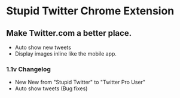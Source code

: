 # Stupid Twitter Chrome Extension

## Make Twitter.com a better place.
- Auto show new tweets
- Display images inline like the mobile app.

### 1.1v Changelog
- New New from "Stupid Twitter" to "Twitter Pro User"
- Auto show tweets (Bug fixes)
